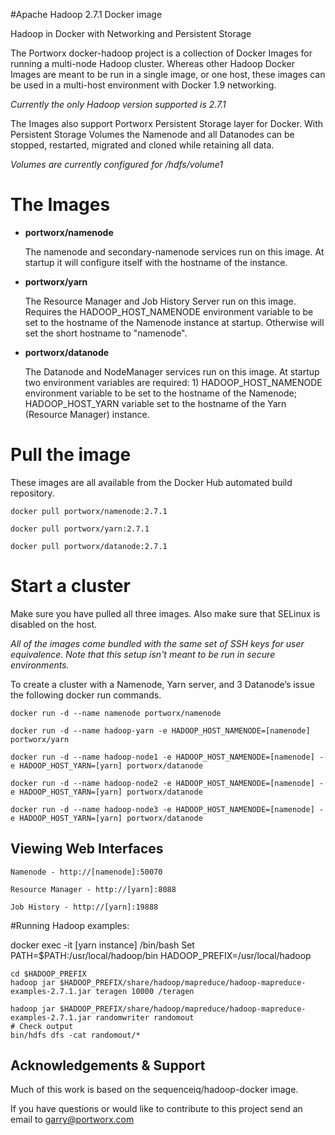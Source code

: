 #Apache Hadoop 2.7.1 Docker image

Hadoop in Docker with Networking and Persistent Storage

The Portworx docker-hadoop project is a collection of Docker Images for running a multi-node Hadoop cluster. Whereas other Hadoop Docker Images are meant to be run in a single image, or one host, these images can be used in a multi-host environment with Docker 1.9 networking.

_Currently the only Hadoop version supported is 2.7.1_

The Images also support Portworx Persistent Storage layer for Docker. With Persistent Storage Volumes the Namenode and all Datanodes can be stopped, restarted, migrated and cloned while retaining all data.

_Volumes are currently configured for /hdfs/volume1_

# The Images

* **portworx/namenode**

  The namenode and secondary-namenode services run on this image. At startup it will configure itself with the hostname of the instance.

* **portworx/yarn**

  The Resource Manager and Job History Server run on this image.  Requires the HADOOP_HOST_NAMENODE environment variable to be set to the hostname of the Namenode instance at startup. Otherwise will set the short hostname to "namenode". 

* **portworx/datanode**

  The Datanode and NodeManager services run on this image.  At startup two environment variables are required: 1) HADOOP_HOST_NAMENODE environment variable to be set to the hostname of the Namenode; HADOOP_HOST_YARN variable set to the hostname of the Yarn (Resource Manager) instance.


# Pull the image

These images are all available from the Docker Hub automated build repository.

```
docker pull portworx/namenode:2.7.1
```

```
docker pull portworx/yarn:2.7.1
```

```
docker pull portworx/datanode:2.7.1
```


# Start a cluster

Make sure you have pulled all three images. Also make sure that SELinux is disabled on the host. 

_All of the images come bundled with the same set of SSH keys for user equivalence. Note that this setup isn't meant to be run in secure environments._

To create a cluster with a Namenode, Yarn server, and 3 Datanode’s issue the following docker run commands. 


```
docker run -d --name namenode portworx/namenode
```

```
docker run -d --name hadoop-yarn -e HADOOP_HOST_NAMENODE=[namenode] portworx/yarn
```

```
docker run -d --name hadoop-node1 -e HADOOP_HOST_NAMENODE=[namenode] -e HADOOP_HOST_YARN=[yarn] portworx/datanode
```

```
docker run -d --name hadoop-node2 -e HADOOP_HOST_NAMENODE=[namenode] -e HADOOP_HOST_YARN=[yarn] portworx/datanode
```

```
docker run -d --name hadoop-node3 -e HADOOP_HOST_NAMENODE=[namenode] -e HADOOP_HOST_YARN=[yarn] portworx/datanode
```



## Viewing Web Interfaces

```
Namenode - http://[namenode]:50070
```

```
Resource Manager - http://[yarn]:8088
```

```
Job History - http://[yarn]:19888
```



#Running Hadoop examples:

docker exec -it [yarn instance] /bin/bash
Set PATH=$PATH:/usr/local/hadoop/bin 
HADOOP_PREFIX=/usr/local/hadoop


```
cd $HADOOP_PREFIX
hadoop jar $HADOOP_PREFIX/share/hadoop/mapreduce/hadoop-mapreduce-examples-2.7.1.jar teragen 10000 /teragen

hadoop jar $HADOOP_PREFIX/share/hadoop/mapreduce/hadoop-mapreduce-examples-2.7.1.jar randomwriter randomout
# Check output
bin/hdfs dfs -cat randomout/*
```


## Acknowledgements & Support

Much of this work is based on the sequenceiq/hadoop-docker image. 

If you have questions or would like to contribute to this project send an email to garry@portworx.com


